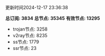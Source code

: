 更新时间2024-12-17 23:36:38

**总订阅: 3834**
**总节点: 35345**
**有效节点: 13295**
- trojan节点: 3258
- v2ray节点: 8235
- ss节点: 1779
- ssr节点: 23
